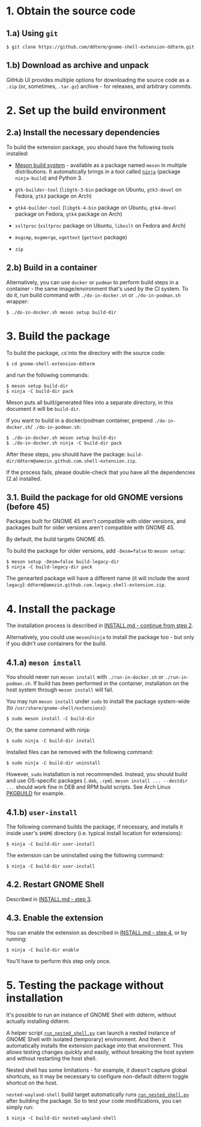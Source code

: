 # 1. Obtain the source code

## 1.a) Using `git`

    $ git clone https://github.com/ddterm/gnome-shell-extension-ddterm.git

## 1.b) Download as archive and unpack

GitHub UI provides multiple options for downloading the source code as a `.zip`
(or, sometimes, `.tar.gz`) archive - for releases, and arbitrary commits.

# 2. Set up the build environment

## 2.a) Install the necessary dependencies

To build the extension package, you should have the following tools installed:

- [Meson build system](https://mesonbuild.com/) - available as a package named
`meson` in multiple distributions. It automatically brings in a tool called
[`ninja`](https://ninja-build.org/) (package `ninja-build`) and Python 3.

- `gtk-builder-tool` (`libgtk-3-bin` package on Ubuntu, `gtk3-devel` on Fedora,
`gtk3` package on Arch)

- `gtk4-builder-tool` (`libgtk-4-bin` package on Ubuntu, `gtk4-devel` package
on Fedora, `gtk4` package on Arch)

- `xsltproc` (`xsltproc` package on Ubuntu, `libxslt` on Fedora and Arch)

- `msgcmp`, `msgmerge`, `xgettext` (`gettext` package)

- `zip`

## 2.b) Build in a container

Alternatively, you can use `docker` or `podman` to perform build steps in a
container - the same image/environment that's used by the CI system. To do it,
run build command with `./do-in-docker.sh` or `./do-in-podman.sh` wrapper:

    $ ./do-in-docker.sh meson setup build-dir

# 3. Build the package

To build the package, `cd` into the directory with the source code:

    $ cd gnome-shell-extension-ddterm

and run the following commands:

    $ meson setup build-dir
    $ ninja -C build-dir pack

Meson puts all built/generated files into a separate directory, in this document
it will be `build-dir`.

If you want to build in a docker/podman container, prepend `./do-in-docker.sh`/
`./do-in-podman.sh`:

    $ ./do-in-docker.sh meson setup build-dir
    $ ./do-in-docker.sh ninja -C build-dir pack

After these steps, you should have the package:
`build-dir/ddterm@amezin.github.com.shell-extension.zip`.

If the process fails, please double-check that you have all the dependencies
(2.a) installed.

## 3.1. Build the package for old GNOME versions (before 45)

Packages built for GNOME 45 aren't compatible with older versions, and packages
built for older versions aren't compatible with GNOME 45.

By default, the build targets GNOME 45.

To build the package for older versions, add `-Desm=false` to `meson setup`:

    $ meson setup -Desm=false build-legacy-dir
    $ ninja -C build-legacy-dir pack

The genearted package will have a different name (it will include
the word `legacy`): `ddterm@amezin.github.com.legacy.shell-extension.zip`.

# 4. Install the package

The installation process is described in
[INSTALL.md - continue from step 2](INSTALL.md#2-install-the-package).

Alternatively, you could use `meson`/`ninja` to install the package too -
but only if you didn't use containers for the build.

## 4.1.a) `meson install`

You should never run `meson install` with `./run-in-docker.sh` or
`./run-in-podman.sh`. If build has been performed in the container,
installation on the host system through `meson install` will fail.

You may run `meson install` under `sudo` to install the package system-wide
(to `/usr/share/gnome-shell/extensions`):

    $ sudo meson install -C build-dir

Or, the same command with ninja:

    $ sudo ninja -C build-dir install

Installed files can be removed with the following command:

    $ sudo ninja -C build-dir uninstall

However, `sudo` installation is not recommended. Instead, you should build and
use OS-specific packages (`.deb`, `.rpm`). `meson install ... --destdir ...`
should work fine in DEB and RPM build scripts. See Arch Linux
[PKGBUILD](/PKGBUILD) for example.

## 4.1.b) `user-install`

The following command builds the package, if necessary, and installs it
inside user's `$HOME` directory (i.e. typical install location for extensions):

    $ ninja -C build-dir user-install

The extension can be uninstalled using the following command:

    $ ninja -C build-dir user-install

## 4.2. Restart GNOME Shell

Described in [INSTALL.md - step 3](INSTALL.md#3-restart-gnome-shell).

## 4.3. Enable the extension

You can enable the extension as described in
[INSTALL.md - step 4](INSTALL.md#4-enable-the-extension), or by running:

    $ ninja -C build-dir enable

You'll have to perform this step only once.

# 5. Testing the package without installation

It's possible to run an instance of GNOME Shell with ddterm, without actually
installing ddterm.

A helper script [`run_nested_shell.py`] can launch a nested instance
of GNOME Shell with isolated (temporary) environment. And then it automatically
installs the extension package into that environment.
This allows testing changes quickly and easily, without breaking the host
system and without restarting the host shell.

Nested shell has some limitations - for example, it doesn't capture global
shortcuts, so it may be necessary to configure non-default ddterm toggle
shortcut on the host.

`nested-wayland-shell` build target automatically runs [`run_nested_shell.py`]
after building the package. So to test your code modifications, you can simply
run:

    $ ninja -C build-dir nested-wayland-shell

[`run_nested_shell.py`]: /tools/run_nested_shell.py
